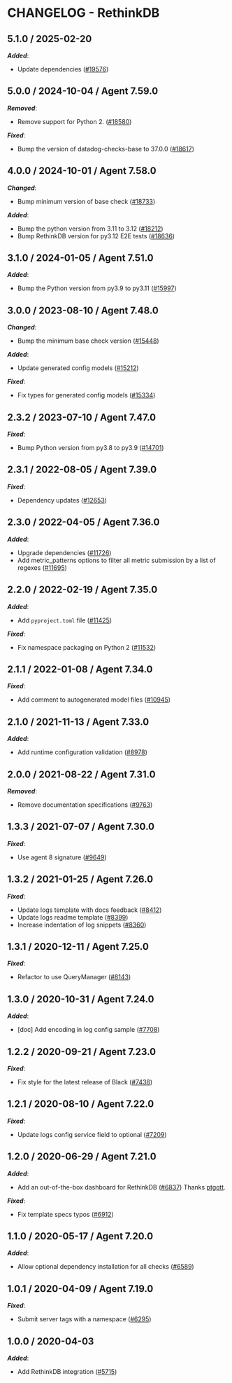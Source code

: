 # CHANGELOG - RethinkDB

<!-- towncrier release notes start -->

## 5.1.0 / 2025-02-20

***Added***:

* Update dependencies ([#19576](https://github.com/DataDog/integrations-core/pull/19576))

## 5.0.0 / 2024-10-04 / Agent 7.59.0

***Removed***:

* Remove support for Python 2. ([#18580](https://github.com/DataDog/integrations-core/pull/18580))

***Fixed***:

* Bump the version of datadog-checks-base to 37.0.0 ([#18617](https://github.com/DataDog/integrations-core/pull/18617))

## 4.0.0 / 2024-10-01 / Agent 7.58.0

***Changed***:

* Bump minimum version of base check ([#18733](https://github.com/DataDog/integrations-core/pull/18733))

***Added***:

* Bump the python version from 3.11 to 3.12 ([#18212](https://github.com/DataDog/integrations-core/pull/18212))
* Bump RethinkDB version for py3.12 E2E tests ([#18636](https://github.com/DataDog/integrations-core/pull/18636))

## 3.1.0 / 2024-01-05 / Agent 7.51.0

***Added***:

* Bump the Python version from py3.9 to py3.11 ([#15997](https://github.com/DataDog/integrations-core/pull/15997))

## 3.0.0 / 2023-08-10 / Agent 7.48.0

***Changed***:

* Bump the minimum base check version ([#15448](https://github.com/DataDog/integrations-core/pull/15448))

***Added***:

* Update generated config models ([#15212](https://github.com/DataDog/integrations-core/pull/15212))

***Fixed***:

* Fix types for generated config models ([#15334](https://github.com/DataDog/integrations-core/pull/15334))

## 2.3.2 / 2023-07-10 / Agent 7.47.0

***Fixed***:

* Bump Python version from py3.8 to py3.9 ([#14701](https://github.com/DataDog/integrations-core/pull/14701))

## 2.3.1 / 2022-08-05 / Agent 7.39.0

***Fixed***:

* Dependency updates ([#12653](https://github.com/DataDog/integrations-core/pull/12653))

## 2.3.0 / 2022-04-05 / Agent 7.36.0

***Added***:

* Upgrade dependencies ([#11726](https://github.com/DataDog/integrations-core/pull/11726))
* Add metric_patterns options to filter all metric submission by a list of regexes ([#11695](https://github.com/DataDog/integrations-core/pull/11695))

## 2.2.0 / 2022-02-19 / Agent 7.35.0

***Added***:

* Add `pyproject.toml` file ([#11425](https://github.com/DataDog/integrations-core/pull/11425))

***Fixed***:

* Fix namespace packaging on Python 2 ([#11532](https://github.com/DataDog/integrations-core/pull/11532))

## 2.1.1 / 2022-01-08 / Agent 7.34.0

***Fixed***:

* Add comment to autogenerated model files ([#10945](https://github.com/DataDog/integrations-core/pull/10945))

## 2.1.0 / 2021-11-13 / Agent 7.33.0

***Added***:

* Add runtime configuration validation ([#8978](https://github.com/DataDog/integrations-core/pull/8978))

## 2.0.0 / 2021-08-22 / Agent 7.31.0

***Removed***:

* Remove documentation specifications ([#9763](https://github.com/DataDog/integrations-core/pull/9763))

## 1.3.3 / 2021-07-07 / Agent 7.30.0

***Fixed***:

* Use agent 8 signature ([#9649](https://github.com/DataDog/integrations-core/pull/9649))

## 1.3.2 / 2021-01-25 / Agent 7.26.0

***Fixed***:

* Update logs template with docs feedback ([#8412](https://github.com/DataDog/integrations-core/pull/8412))
* Update logs readme template ([#8399](https://github.com/DataDog/integrations-core/pull/8399))
* Increase indentation of log snippets ([#8360](https://github.com/DataDog/integrations-core/pull/8360))

## 1.3.1 / 2020-12-11 / Agent 7.25.0

***Fixed***:

* Refactor to use QueryManager ([#8143](https://github.com/DataDog/integrations-core/pull/8143))

## 1.3.0 / 2020-10-31 / Agent 7.24.0

***Added***:

* [doc] Add encoding in log config sample ([#7708](https://github.com/DataDog/integrations-core/pull/7708))

## 1.2.2 / 2020-09-21 / Agent 7.23.0

***Fixed***:

* Fix style for the latest release of Black ([#7438](https://github.com/DataDog/integrations-core/pull/7438))

## 1.2.1 / 2020-08-10 / Agent 7.22.0

***Fixed***:

* Update logs config service field to optional ([#7209](https://github.com/DataDog/integrations-core/pull/7209))

## 1.2.0 / 2020-06-29 / Agent 7.21.0

***Added***:

* Add an out-of-the-box dashboard for RethinkDB ([#6837](https://github.com/DataDog/integrations-core/pull/6837)) Thanks [ptgott](https://github.com/ptgott).

***Fixed***:

* Fix template specs typos ([#6912](https://github.com/DataDog/integrations-core/pull/6912))

## 1.1.0 / 2020-05-17 / Agent 7.20.0

***Added***:

* Allow optional dependency installation for all checks ([#6589](https://github.com/DataDog/integrations-core/pull/6589))

## 1.0.1 / 2020-04-09 / Agent 7.19.0

***Fixed***:

* Submit server tags with a namespace ([#6295](https://github.com/DataDog/integrations-core/pull/6295))

## 1.0.0 / 2020-04-03

***Added***:

* Add RethinkDB integration ([#5715](https://github.com/DataDog/integrations-core/pull/5715))
